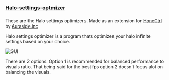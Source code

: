 # <h3><a href="https://raw.githubusercontent.com/aAshvinth/Halo-settings-optimizer/main/Halo%20settings%20optimizer.bat">Halo-settings-optmizer</a><h3/>

 These are the Halo settings optimizers.
 Made as an extension for <a href="https://github.com/auraside/HoneCtrl">HoneCtrl</a> by <a href="https://github.com/auraside">Auraside.inc</a> 
<p>Halo settings optimizer is a program thats optimizes your halo infinite settings based on your choice.<p/>

![GUI](https://user-images.githubusercontent.com/106897514/183282414-e1d33bb7-a7ef-47a0-9c66-a2b0435f3b6c.png "Halo optimizer")
 
 <p>There are 2 options. Option 1 is recommended for balanced performance to visuals ratio. That being said for the best fps option 2 doesn't focus alot on balancing the visuals.<p/>

